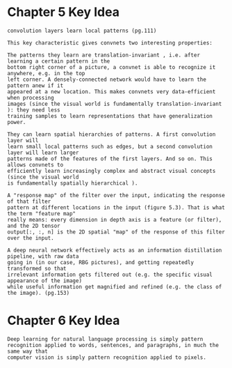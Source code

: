 # Chapter 5 Key Idea
    convolution layers learn local patterns (pg.111)
    
    This key characteristic gives convnets two interesting properties:
    
    The patterns they learn are translation-invariant , i.e. after learning a certain pattern in the
    bottom right corner of a picture, a convnet is able to recognize it anywhere, e.g. in the top
    left corner. A densely-connected network would have to learn the pattern anew if it
    appeared at a new location. This makes convnets very data-efficient when processing
    images (since the visual world is fundamentally translation-invariant ): they need less
    training samples to learn representations that have generalization power.
    
    They can learn spatial hierarchies of patterns. A first convolution layer will
    learn small local patterns such as edges, but a second convolution layer will learn larger
    patterns made of the features of the first layers. And so on. This allows convnets to
    efficiently learn increasingly complex and abstract visual concepts (since the visual world
    is fundamentally spatially hierarchical ).
    
    A "response map" of the filter over the input, indicating the response of that filter
    pattern at different locations in the input (figure 5.3). That is what the term "feature map"
    really means: every dimension in depth axis is a feature (or filter), and the 2D tensor
    output[:, :, n] is the 2D spatial "map" of the response of this filter over the input.

    A deep neural network effectively acts as an information distillation pipeline, with raw data
    going in (in our case, RBG pictures), and getting repeatedly transformed so that
    irrelevant information gets filtered out (e.g. the specific visual appearance of the image)
    while useful information get magnified and refined (e.g. the class of the image). (pg.153)

# Chapter 6 Key Idea
    Deep learning for natural language processing is simply pattern
    recognition applied to words, sentences, and paragraphs, in much the same way that
    computer vision is simply pattern recognition applied to pixels.

